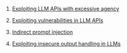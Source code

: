 1.  [Exploiting LLM APIs with excessive agency](https://portswigger.net/web-security/llm-attacks/lab-exploiting-llm-apis-with-excessive-agency)

2.  [Exploiting vulnerabilities in LLM APIs](https://portswigger.net/web-security/llm-attacks/lab-exploiting-vulnerabilities-in-llm-apis)

3.  [Indirect prompt injection](https://portswigger.net/web-security/llm-attacks/lab-indirect-prompt-injection)

4.  [Exploiting insecure output handling in LLMs](https://portswigger.net/web-security/llm-attacks/lab-exploiting-insecure-output-handling-in-llms)

